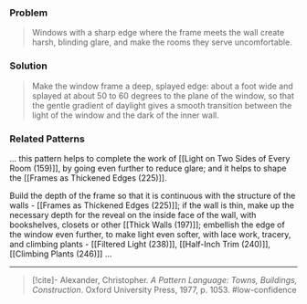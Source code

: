 ### Problem
>Windows with a sharp edge where the frame meets the wall create harsh, blinding glare, and make the rooms they serve uncomfortable.

### Solution
>Make the window frame a deep, splayed edge: about a foot wide and splayed at about 50 to 60 degrees to the plane of the window, so that the gentle gradient of daylight gives a smooth transition between the light of the window and the dark of the inner wall.

### Related Patterns
... this pattern helps to complete the work of [[Light on Two Sides of Every Room (159)]], by going even further to reduce glare; and it helps to shape the [[Frames as Thickened Edges (225)]].

Build the depth of the frame so that it is continuous with the structure of the walls - [[Frames as Thickened Edges (225)]]; if the wall is thin, make up the necessary depth for the reveal on the inside face of the wall, with bookshelves, closets or other [[Thick Walls (197)]]; embellish the edge of the window even further, to make light even softer, with lace work, tracery, and climbing plants - [[Filtered Light (238)]], [[Half-Inch Trim (240)]], [[Climbing Plants (246)]] ...

---

> [!cite]- Alexander, Christopher. _A Pattern Language: Towns, Buildings, Construction_. Oxford University Press, 1977, p. 1053.
> #low-confidence 